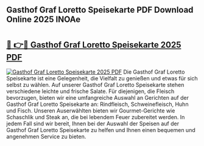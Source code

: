 ## Gasthof Graf Loretto Speisekarte PDF Download Online 2025 lNOAe

# <h2><a href="http://gc93eq.nevu.top/?p=Gasthof+Graf+Loretto+Speisekarte">🔗 👉🔴 Gasthof Graf Loretto Speisekarte 2025 PDF</a></h2>

[![Gasthof Graf Loretto Speisekarte 2025 PDF](https://i.imgur.com/dBaPXMq.png)](http://gc93eq.nevu.top/?p=Gasthof+Graf+Loretto+Speisekarte)
Die Gasthof Graf Loretto Speisekarte ist eine Gelegenheit, die Vielfalt zu genießen und etwas für sich selbst zu wählen. Auf unserer Gasthof Graf Loretto Speisekarte stehen verschiedene leichte und frische Salate. Für diejenigen, die Fleisch bevorzugen, bieten wir eine umfangreiche Auswahl an Gerichten auf der Gasthof Graf Loretto Speisekarte an: Rindfleisch, Schweinefleisch, Huhn und Fisch. Unseren Auserwählten bieten wir Gourmet-Gerichte wie Schaschlik und Steak an, die bei lebendem Feuer zubereitet werden. In jedem Fall sind wir bereit, Ihnen bei der Auswahl der Speisen auf der Gasthof Graf Loretto Speisekarte zu helfen und Ihnen einen bequemen und angenehmen Service zu bieten.
